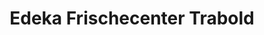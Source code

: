 ---
title: "Edeka Frischecenter Trabold"
url: /wuerzburg/edeka-frischecenter-trabold/
shop: Supermarkt
---